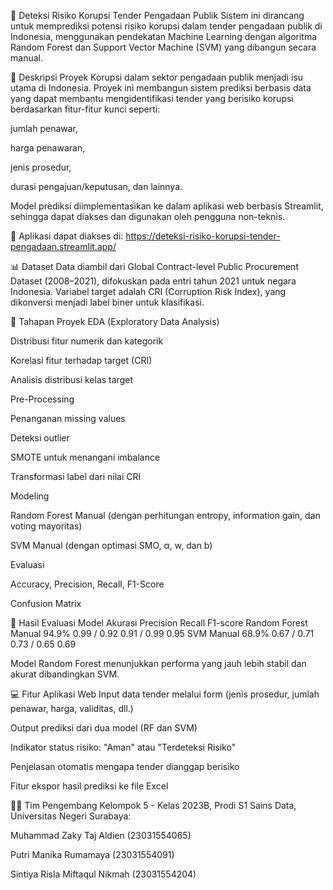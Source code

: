🚨 Deteksi Risiko Korupsi Tender Pengadaan Publik
Sistem ini dirancang untuk memprediksi potensi risiko korupsi dalam tender pengadaan publik di Indonesia, menggunakan pendekatan Machine Learning dengan algoritma Random Forest dan Support Vector Machine (SVM) yang dibangun secara manual.

📌 Deskripsi Proyek
Korupsi dalam sektor pengadaan publik menjadi isu utama di Indonesia. Proyek ini membangun sistem prediksi berbasis data yang dapat membantu mengidentifikasi tender yang berisiko korupsi berdasarkan fitur-fitur kunci seperti:

jumlah penawar,

harga penawaran,

jenis prosedur,

durasi pengajuan/keputusan, dan lainnya.

Model prediksi diimplementasikan ke dalam aplikasi web berbasis Streamlit, sehingga dapat diakses dan digunakan oleh pengguna non-teknis.

🔗 Aplikasi dapat diakses di:
https://deteksi-risiko-korupsi-tender-pengadaan.streamlit.app/

📊 Dataset
Data diambil dari Global Contract-level Public Procurement Dataset (2008–2021), difokuskan pada entri tahun 2021 untuk negara Indonesia. Variabel target adalah CRI (Corruption Risk Index), yang dikonversi menjadi label biner untuk klasifikasi.

🔧 Tahapan Proyek
EDA (Exploratory Data Analysis)

Distribusi fitur numerik dan kategorik

Korelasi fitur terhadap target (CRI)

Analisis distribusi kelas target

Pre-Processing

Penanganan missing values

Deteksi outlier

SMOTE untuk menangani imbalance

Transformasi label dari nilai CRI

Modeling

Random Forest Manual (dengan perhitungan entropy, information gain, dan voting mayoritas)

SVM Manual (dengan optimasi SMO, α, w, dan b)

Evaluasi

Accuracy, Precision, Recall, F1-Score

Confusion Matrix

🧪 Hasil Evaluasi
Model	Akurasi	Precision	Recall	F1-score
Random Forest Manual	94.9%	0.99 / 0.92	0.91 / 0.99	0.95
SVM Manual	68.9%	0.67 / 0.71	0.73 / 0.65	0.69

Model Random Forest menunjukkan performa yang jauh lebih stabil dan akurat dibandingkan SVM.

💻 Fitur Aplikasi Web
Input data tender melalui form (jenis prosedur, jumlah penawar, harga, validitas, dll.)

Output prediksi dari dua model (RF dan SVM)

Indikator status risiko: "Aman" atau "Terdeteksi Risiko"

Penjelasan otomatis mengapa tender dianggap berisiko

Fitur ekspor hasil prediksi ke file Excel

👨‍💻 Tim Pengembang
Kelompok 5 - Kelas 2023B, Prodi S1 Sains Data, Universitas Negeri Surabaya:

Muhammad Zaky Taj Aldien (23031554065)

Putri Manika Rumamaya (23031554091)

Sintiya Risla Miftaqul Nikmah (23031554204)
